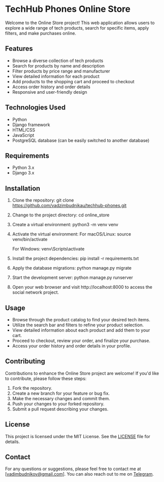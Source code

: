 # TechHub Phones Online Store

Welcome to the Online Store project! This web application allows users to explore a wide range of tech products, search for specific items, apply filters, and make purchases online.

## Features

- Browse a diverse collection of tech products
- Search for products by name and description
- Filter products by price range and manufacturer
- View detailed information for each product
- Add products to the shopping cart and proceed to checkout
- Access order history and order details
- Responsive and user-friendly design

## Technologies Used

- Python
- Django framework
- HTML/CSS
- JavaScript
- PostgreSQL database (can be easily switched to another database)

## Requirements

- Python 3.x
- Django 3.x 

## Installation

1. Clone the repository:
    git clone https://github.com/vadzimbudnikau/techhub-phones.git

2. Change to the project directory:
    cd online_store

3. Create a virtual environment:
    python3 -m venv venv

4. Activate the virtual environment:
    For macOS/Linux:
        source venv/bin/activate
    
    For Windows:
        venv\Scripts\activate

5. Install the project dependencies:
    pip install -r requirements.txt

6. Apply the database migrations:
    python manage.py migrate

7. Start the development server:
    python manage.py runserver

8. Open your web browser and visit http://localhost:8000 to access the social network project.

## Usage
- Browse through the product catalog to find your desired tech items.
- Utilize the search bar and filters to refine your product selection.
- View detailed information about each product and add them to your cart.
- Proceed to checkout, review your order, and finalize your purchase.
- Access your order history and order details in your profile.

## Contributing

Contributions to enhance the Online Store project are welcome! If you'd like to contribute, please follow these steps:

1. Fork the repository.
2. Create a new branch for your feature or bug fix.
3. Make the necessary changes and commit them.
4. Push your changes to your forked repository.
5. Submit a pull request describing your changes.

## License

This project is licensed under the MIT License. See the [LICENSE](LICENSE) file for details.

## Contact

For any questions or suggestions, please feel free to contact me at [vadimbudnikov@gmail.com]. You can also reach out to me on [Telegram](https://t.me/valeriule).
